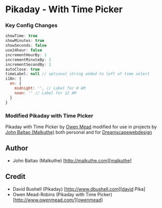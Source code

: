 Pikaday - With Time Picker
========

### Key Config Changes

```javascript
showTime: true
showMinutes: true
showSeconds: false
use24hour: false
incrementHourBy: 1
incrementMinuteBy: 1
incrementSecondBy: 1
autoClose: true
timeLabel: null // optional string added to left of time select
i18n: {
  en: {
    midnight: '', // Label for 0 AM
    noon: '' // Label for 12 AM
  }
}
```

### Modified Pikaday with Time Picker
Pikaday with Time Picker by [Owen Mead][owenmead] modified for use in projects by [John Baltao (Malkuthe)][malkuthe] both personal and for [Dreamscapewebdesign][dreamscapewebdesign]

## Author
* John Baltao (Malkuthe) [http://malkuthe.com][malkuthe]

## Credit

* David Bushell (Pikaday)    [http://www.dbushell.com][david Pika]
* Owen Mead-Robins (Pikaday with Time Picker) [http://www.owenmead.com/][owenmead]

[david Pika]:   https://github.com/dbushell/Pikaday                              "Pikaday"
[owenmead]:     http://owenmead.com/                                             "owenmead.com"
[malkuthe]:     http://malkuthe.com                                              "Malkuthe"
[dreamscapewebdesign]: http://dreamscapewebdesign.com                            "Dreamscape Webdesign"
